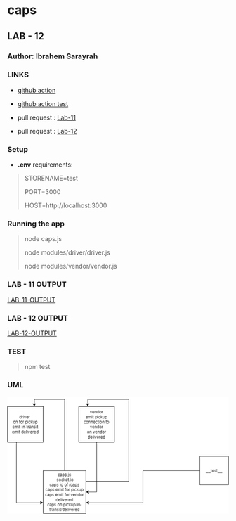 # caps

## LAB - 12

### Author: Ibrahem Sarayrah

### LINKS

* [github action](https://github.com/IbrahemSarayrah/caps/actions)

* [github action test](https://github.com/IbrahemSarayrah/caps/runs/3462273045)

* pull request : [Lab-11](https://github.com/IbrahemSarayrah/caps/pull/1)

* pull request : [Lab-12](https://github.com/IbrahemSarayrah/caps/pull/3)

### Setup

* **.env** requirements:
>
> STORENAME=test
>
> PORT=3000
>
> HOST=http://localhost:3000
>

### Running the app

>
> node caps.js
>
> node modules/driver/driver.js
>
> node modules/vendor/vendor.js
>

### LAB - 11 OUTPUT

[LAB-11-OUTPUT](img/lab-11-log.PNG)

### LAB - 12 OUTPUT

[LAB-12-OUTPUT](img/lab-12.PNG)

### TEST

>
> npm test
>

### UML

![UML](img/lab-12-uml.png)
